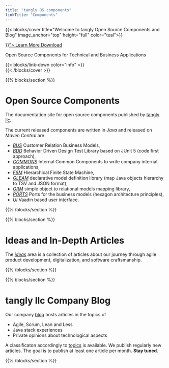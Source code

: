 ```yaml
---
title: "tangly OS components"
linkTitle: "Components"
--- 
```


{{< blocks/cover title="Welcome to tangly Open Source Components and Blog" image_anchor="top" height="full" color="teal">}}
<div class="mx-auto">
	<a class="btn btn-lg btn-primary mr-3 mb-4" href="{{< relref "/about" >}}">
		Learn More <i class="fas fa-arrow-alt-circle-right ml-2"></i>
	</a>
	<a class="btn btn-lg btn-secondary mr-3 mb-4" href="https://bitbucket.org/tangly-team/tangly-os/">
		Download <i class="fab fa-github ml-2 "></i>
	</a>
	<p class="lead mt-5">Open Source Components for Technical and Business Applications</p>
    	{{< blocks/link-down color="info" >}}
</div>
{{< /blocks/cover >}}


{{% blocks/section %}}
<div class="col">
<h1 class="text-center">Open Source Components</h1>

The documentation site for open source components published by [tangly llc](https://www.tangly.net).

The current released components are written in _Java_ and released on _Maven Central_ are

* _[BUS](./docs/bus/)_ Customer Relation Business Models,
* _[BDD](./docs/bdd/)_ Behavior Driven Design Test Library based on JUnit 5 (code first approach),
* _[COMMONS](./docs/commons)_ Internal Common Components to write company internal applications,
* _[FSM](./docs/fsm/)_ Hierarchical Finite State Machine,
* _[GLEAM](./docs/gleam/)_ declarative model definition library (map Java objects hierarchy to TSV and JSON format),
* _[ORM](./docs/orm/)_ simple object to relational models mapping library,
* _[PORTS](./docs/ports/)_ Ports for the business models (hexagon architecture principles),
* _[UI](./docs/ui/)_ Vaadin based user interface. 
</div>
{{% /blocks/section %}}

{{% blocks/section %}}
<div class="col">
<h1 class="text-center">Ideas and In-Depth Articles</h1>

The _[ideas](./ideas/)_ area is a collection of articles about our journey through agile product development, digitalization, and software craftsmanship.
</div>
{{% /blocks/section %}}

{{% blocks/section %}}
<div class="col">
<h1 class="text-center">tangly llc Company Blog</h1>

Our company [blog](./blog/) hosts articles in the topics of

* Agile, Scrum, Lean and Less
* Java stack experiences
* Private opinions about technological aspects

A classificaton accordingly to [topics](./tags/) is available.
We publish regularly new articles. The goal is to publish at least one article per month. **Stay tuned**.
</div>
{{% /blocks/section %}}
